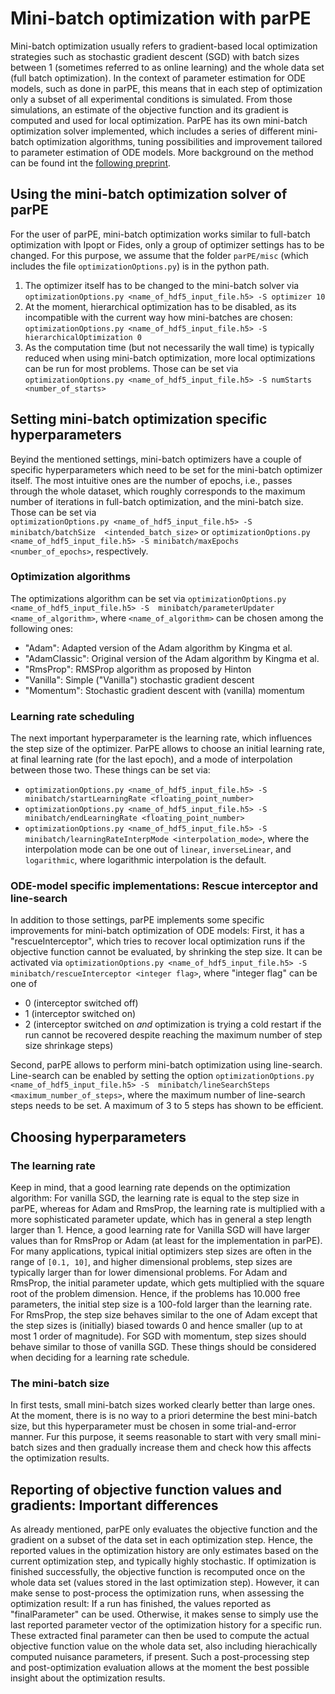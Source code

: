 # Mini-batch optimization with parPE

Mini-batch optimization usually refers to gradient-based local optimization 
strategies such as stochastic gradient descent (SGD) with batch sizes between
1 (sometimes referred to as online learning) and the whole data set (full batch
optimization). In the context of parameter estimation for ODE models, such as 
done in parPE, this means that in each step of optimization only a subset of 
all experimental conditions is simulated. From those simulations, an estimate 
of the objective function and its gradient is computed and used for 
local optimization. ParPE has its own mini-batch optimization solver 
implemented, which includes a series of different mini-batch optimization 
algorithms, tuning possibilities and improvement tailored to parameter 
estimation of ODE models. More background on the method can be found int the
[following preprint](https://www.biorxiv.org/content/10.1101/859884v1).


## Using the mini-batch optimization solver of parPE

For the user of parPE, mini-batch optimization works similar to full-batch 
optimization with Ipopt or Fides, only a group of optimizer settings has to be
changed. For this purpose, we assume that the folder `parPE/misc` (which 
includes the file `optimizationOptions.py`) is in the python path.
1. The optimizer itself has to be changed to the mini-batch solver via \
`optimizationOptions.py <name_of_hdf5_input_file.h5> -S optimizer 10`
2. At the moment, hierarchical optimization has to be disabled, as its 
incompatible with the current way how mini-batches are chosen: \
`optimizationOptions.py <name_of_hdf5_input_file.h5> -S hierarchicalOptimization 0`
3. As the computation time (but not necessarily the wall time) is typically 
reduced when using mini-batch optimization, more local optimizations can be run
for most problems. Those can be set via 
`optimizationOptions.py <name_of_hdf5_input_file.h5> -S numStarts <number_of_starts>`


## Setting mini-batch optimization specific hyperparameters

Beyind the mentioned settings, mini-batch optimizers have a couple of specific
hyperparameters which need to be set for the mini-batch optimizer itself.
The most intuitive ones are the number of epochs, i.e., passes through the
whole dataset, which roughly corresponds to the maximum number of iterations 
in full-batch optimization, and the mini-batch size. Those can be set via \
`optimizationOptions.py <name_of_hdf5_input_file.h5> -S minibatch/batchSize 
<intended_batch_size>` 
or 
`optimizationOptions.py <name_of_hdf5_input_file.h5> -S minibatch/maxEpochs 
<number_of_epochs>`, respectively.

### Optimization algorithms
The optimizations algorithm can be set via 
`optimizationOptions.py <name_of_hdf5_input_file.h5> -S 
minibatch/parameterUpdater <name_of_algorithm>`, where `<name_of_algorithm>` 
can be chosen among the following ones:
 * "Adam": Adapted version of the Adam algorithm by Kingma et al.
 * "AdamClassic": Original version of the Adam algorithm by Kingma et al.
 * "RmsProp": RMSProp algorithm as proposed by Hinton
 * "Vanilla": Simple ("Vanilla") stochastic gradient descent
 * "Momentum": Stochastic gradient descent with (vanilla) momentum

### Learning rate scheduling
The next important hyperparameter is the learning rate, which influences the 
step size of the optimizer. ParPE allows to choose an initial learning rate,
at final learning rate (for the last epoch), and a mode of interpolation 
between those two. These things can be set via:
 * `optimizationOptions.py <name_of_hdf5_input_file.h5> -S 
minibatch/startLearningRate <floating_point_number>` 
 * `optimizationOptions.py <name_of_hdf5_input_file.h5> -S 
minibatch/endLearningRate <floating_point_number>`
 * `optimizationOptions.py <name_of_hdf5_input_file.h5> -S 
minibatch/learningRateInterpMode <interpolation_mode>`, where the interpolation
mode can be one out of `linear`, `inverseLinear`, and `logarithmic`, where 
logarithmic interpolation is the default.

### ODE-model specific implementations: Rescue interceptor and line-search
In addition to those settings, parPE implements some specific improvements for
mini-batch optimization of ODE models: First, it has a "rescueInterceptor",
which tries to recover local optimization runs if the objective function cannot
be evaluated, by shrinking the step size. It can be activated via
`optimizationOptions.py <name_of_hdf5_input_file.h5> -S 
minibatch/rescueInterceptor <integer flag>`,
where "integer flag" can be one of
 * 0 (interceptor switched off)
 * 1 (interceptor switched on)
 * 2 (interceptor switched on *and* optimization is trying a cold restart if 
 the run cannot be recovered despite reaching the maximum number of step size 
 shrinkage steps)

Second, parPE allows to perform mini-batch optimization using line-search.
Line-search can be enabled by setting the option
`optimizationOptions.py <name_of_hdf5_input_file.h5> -S 
minibatch/lineSearchSteps <maximum_number_of_steps>`, where the maximum number 
of line-search steps needs to be set. A maximum of 3 to 5 steps has shown to 
be efficient.

## Choosing hyperparameters

### The learning rate
Keep in mind, that a good learning rate depends on the optimization algorithm: 
For vanilla SGD, the learning rate is equal to the step size in parPE, whereas 
for Adam and RmsProp, the learning rate is multiplied with a more sophisticated 
parameter update, which has in general a step length larger than 1. Hence,
a good learning rate for Vanilla SGD will have larger values than for RmsProp 
or Adam (at least for the implementation in parPE).
For many applications, typical initial optimizers step sizes are often in the 
range of `[0.1, 10]`, and higher dimensional problems, step sizes are typically
larger than for lower dimensional problems.
For Adam and RmsProp, the initial parameter update, which gets multiplied with 
the square root of the problem dimension. Hence, if the problems has 10.000 
free parameters, the initial step size is a 100-fold larger than the learning 
rate. For RmsProp, the step size behaves similar to the one of Adam except that
the step sizes is (initially) biased towards 0 and hence smaller (up to at most 
1 order of magnitude). For SGD with momentum, step sizes should behave similar
to those of vanilla SGD. These things should be considered when deciding for a
learning rate schedule.

### The mini-batch size
In first tests, small mini-batch sizes worked clearly better than large ones.
At the moment, there is is no way to a priori determine the best mini-batch 
size, but this hyperparameter must be chosen in some trial-and-error manner.
Fur this purpose, it seems reasonable to start with very small mini-batch 
sizes and then gradually increase them and check how this affects the 
optimization results.

## Reporting of objective function values and gradients: Important differences 
As already mentioned, parPE only evaluates the objective function and the 
gradient on a subset of the data set in each optimization step. Hence, the 
reported values in the optimization history are only estimates based on the
current optimization step, and typically highly stochastic.
If optimization is finished successfully, the objective function is recomputed 
once on the whole data set (values stored in the last optimization step).
However, it can make sense to post-process the optimization runs, when 
assessing the optimization result: If a run has finished, the values reported 
as "finalParameter" can be used. Otherwise, it makes sense to simply use the
last reported parameter vector of the optimization history for a specific run.
These extracted final parameter can then be used to compute the actual 
objective function value on the whole data set, also including hierachically
computed nuisance parameters, if present. Such a post-processing step and 
post-optimization evaluation allows at the moment the best possible insight 
about the optimization results.
